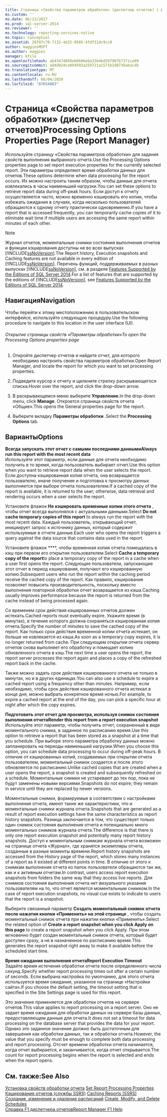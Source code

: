 ```yaml
---
title: Страница «Свойства параметров обработки» (диспетчер отчетов) | Документация Майкрософт
ms.custom: ''
ms.date: 06/13/2017
ms.prod: sql-server-2014
ms.reviewer: ''
ms.technology: reporting-services-native
ms.topic: conceptual
ms.assetid: 28f07c70-7132-4d15-9505-4fdf31dc9cc0
author: maggiesMSFT
ms.author: maggies
manager: kfile
ms.openlocfilehash: ab43474869eb0b06eba33b4bd597907b7371ce09
ms.sourcegitcommit: ad4d92dce894592a259721a1571b1d8736abacdb
ms.translationtype: MT
ms.contentlocale: ru-RU
ms.lasthandoff: 08/04/2020
ms.locfileid: "87654883"
---
```

# <a name="processing-options-properties-page-report-manager"></a><span data-ttu-id="233c7-102">Страница «Свойства параметров обработки» (диспетчер отчетов)</span><span class="sxs-lookup"><span data-stu-id="233c7-102">Processing Options Properties Page (Report Manager)</span></span>
  <span data-ttu-id="233c7-103">Используйте страницу «Свойства параметров обработки» для задания свойств выполнения выбранного отчета.</span><span class="sxs-lookup"><span data-stu-id="233c7-103">Use the Processing Options properties page to set report execution properties for the currently selected report.</span></span> <span data-ttu-id="233c7-104">Эти параметры определяют время обработки данных для отчетов.</span><span class="sxs-lookup"><span data-stu-id="233c7-104">These options determine when data processing for the report occurs.</span></span> <span data-ttu-id="233c7-105">Их можно настроить таким образом, чтобы данные для отчета извлекались в часы наименьшей нагрузки.</span><span class="sxs-lookup"><span data-stu-id="233c7-105">You can set these options to retrieve report data during off-peak hours.</span></span> <span data-ttu-id="233c7-106">Если доступ к отчету осуществляется часто, можно временно кэшировать его копии, чтобы избежать ожидания в случаях, когда несколько пользователей обращаются к одному отчету практически одновременно.</span><span class="sxs-lookup"><span data-stu-id="233c7-106">If you have a report that is accessed frequently, you can temporarily cache copies of it to eliminate wait time if multiple users are accessing the same report within minutes of each other.</span></span>  
  
> [!NOTE]  
>  <span data-ttu-id="233c7-107">Журнал отчетов, моментальные снимки состояния выполнения отчетов и функции кэширования доступны не во всех выпусках [!INCLUDE[ssNoVersion](../includes/ssnoversion-md.md)].</span><span class="sxs-lookup"><span data-stu-id="233c7-107">The Report history, Execution snapshots and Caching features are not available in every edition of [!INCLUDE[ssNoVersion](../includes/ssnoversion-md.md)].</span></span> <span data-ttu-id="233c7-108">Перечень функций, поддерживаемых в разных выпусках [!INCLUDE[ssNoVersion](../includes/ssnoversion-md.md)], см. в разделе [Features Supported by the Editions of SQL Server 2014](../../2014/getting-started/features-supported-by-the-editions-of-sql-server-2014.md).</span><span class="sxs-lookup"><span data-stu-id="233c7-108">For a list of features that are supported by the editions of [!INCLUDE[ssNoVersion](../includes/ssnoversion-md.md)], see [Features Supported by the Editions of SQL Server 2014](../../2014/getting-started/features-supported-by-the-editions-of-sql-server-2014.md).</span></span>  
  
## <a name="navigation"></a><span data-ttu-id="233c7-109">Навигация</span><span class="sxs-lookup"><span data-stu-id="233c7-109">Navigation</span></span>  
 <span data-ttu-id="233c7-110">Чтобы перейти к этому местоположению в пользовательском интерфейсе, используйте следующую процедуру.</span><span class="sxs-lookup"><span data-stu-id="233c7-110">Use the following procedure to navigate to this location in the user interface (UI).</span></span>  
  
###### <a name="to-open-the-processing-options-properties-page"></a><span data-ttu-id="233c7-111">Открытие страницы свойств «Параметры обработки»</span><span class="sxs-lookup"><span data-stu-id="233c7-111">To open the Processing Options properties page</span></span>  
  
1.  <span data-ttu-id="233c7-112">Откройте диспетчер отчетов и найдите отчет, для которого необходимо настроить свойства параметров обработки.</span><span class="sxs-lookup"><span data-stu-id="233c7-112">Open Report Manager, and locate the report for which you want to set processing properties.</span></span>  
  
2.  <span data-ttu-id="233c7-113">Подведите курсор к отчету и щелкните стрелку раскрывающегося списка.</span><span class="sxs-lookup"><span data-stu-id="233c7-113">Hover over the report, and click the drop-down arrow.</span></span>  
  
3.  <span data-ttu-id="233c7-114">В раскрывающемся меню выберите **Управление**.</span><span class="sxs-lookup"><span data-stu-id="233c7-114">In the drop-down menu, click **Manage**.</span></span> <span data-ttu-id="233c7-115">Откроется страница свойств отчета «Общие».</span><span class="sxs-lookup"><span data-stu-id="233c7-115">This opens the General properties page for the report.</span></span>  
  
4.  <span data-ttu-id="233c7-116">Выберите вкладку **Параметры обработки** .</span><span class="sxs-lookup"><span data-stu-id="233c7-116">Select the **Processing Options** tab.</span></span>  
  
## <a name="options"></a><span data-ttu-id="233c7-117">Варианты</span><span class="sxs-lookup"><span data-stu-id="233c7-117">Options</span></span>  
 <span data-ttu-id="233c7-118">**Всегда запускать этот отчет с самыми последними данными**</span><span class="sxs-lookup"><span data-stu-id="233c7-118">**Always run this report with the most recent data**</span></span>  
 <span data-ttu-id="233c7-119">Используйте этот параметр, если данные для отчета необходимо получить в то время, когда пользователь выбирает отчет.</span><span class="sxs-lookup"><span data-stu-id="233c7-119">Use this option when you want to retrieve report data when the user selects the report.</span></span> <span data-ttu-id="233c7-120">Если доступна кэшированная копия отчета, она возвращается пользователю, иначе получение и подготовка к просмотру данных выполняется при выборе отчета пользователем.</span><span class="sxs-lookup"><span data-stu-id="233c7-120">If a cached copy of the report is available, it is returned to the user; otherwise, data retrieval and rendering occurs when a user selects the report.</span></span>  
  
 <span data-ttu-id="233c7-121">Установите флажок **Не кэшировать временные копии этого отчета** , чтобы отчет всегда выполнялся с актуальными данными.</span><span class="sxs-lookup"><span data-stu-id="233c7-121">Select **Do not cache temporary copies of this report** to always run the report with the most recent data.</span></span> <span data-ttu-id="233c7-122">Каждый пользователь, открывающий отчет, инициирует запрос к источнику данных, который содержит используемые в отчете данные.</span><span class="sxs-lookup"><span data-stu-id="233c7-122">Each user who opens the report triggers a query against the data source that contains data used in the report.</span></span>  
  
 <span data-ttu-id="233c7-123">Установите флажок \*\*\*\*, чтобы временная копия отчета помещалась в кэш при первом его открытии пользователем.</span><span class="sxs-lookup"><span data-stu-id="233c7-123">Select **Cache a temporary copy of the report**to place a temporary copy of the report in a cache when a user first opens the report.</span></span> <span data-ttu-id="233c7-124">Следующие пользователи, запускающие этот отчет в период кэширования, получают его кэшированную копию.</span><span class="sxs-lookup"><span data-stu-id="233c7-124">Subsequent users who run the report within the caching period receive the cached copy of the report.</span></span> <span data-ttu-id="233c7-125">Как правило, кэширование позволяет повысить производительность, поскольку вместо выполнения повторной обработки отчет возвращается из кэша.</span><span class="sxs-lookup"><span data-stu-id="233c7-125">Caching usually improves performance because the report is returned from the cache instead of being processed again.</span></span>  
  
 <span data-ttu-id="233c7-126">Со временем срок действия кэшированных отчетов должен истекать.</span><span class="sxs-lookup"><span data-stu-id="233c7-126">Cached reports must eventually expire.</span></span> <span data-ttu-id="233c7-127">Укажите время (в минутах), в течение которого должна сохраняться кэшированная копия отчета.</span><span class="sxs-lookup"><span data-stu-id="233c7-127">Specify the number of minutes to save the cached copy of the report.</span></span> <span data-ttu-id="233c7-128">Как только срок действия временной копии отчета истекает, он больше не извлекается из кэша.</span><span class="sxs-lookup"><span data-stu-id="233c7-128">As soon as a temporary copy expires, it is no longer returned from cache.</span></span> <span data-ttu-id="233c7-129">При следующем открытии отчета сервер отчетов снова выполняет его обработку и помещает копию обновленного отчета в кэш.</span><span class="sxs-lookup"><span data-stu-id="233c7-129">The next time a user opens the report, the report server processes the report again and places a copy of the refreshed report back in the cache.</span></span>  
  
 <span data-ttu-id="233c7-130">Также можно задать срок действия кэшированного отчета не только в минутах, но и в других единицах.</span><span class="sxs-lookup"><span data-stu-id="233c7-130">You can also use a schedule to expire a cached report using a frequency other than minutes.</span></span> <span data-ttu-id="233c7-131">Например, если необходимо, чтобы срок действия кэшированного отчета истекал в конце дня, можно выбрать конкретное время ночью.</span><span class="sxs-lookup"><span data-stu-id="233c7-131">For example, to expire a cached report at the end of the day, you can pick a specific hour at night after which the copy expires.</span></span>  
  
 <span data-ttu-id="233c7-132">**Подготовить этот отчет для просмотра, используя снимок состояния выполнения отчета**</span><span class="sxs-lookup"><span data-stu-id="233c7-132">**Render this report from a report execution snapshot**</span></span>  
 <span data-ttu-id="233c7-133">Используйте этот параметр, чтобы получить отчет, сохраненный в виде моментального снимка, в заданное по расписанию время.</span><span class="sxs-lookup"><span data-stu-id="233c7-133">Use this option to retrieve a report that has been stored as a snapshot at a time that you schedule.</span></span> <span data-ttu-id="233c7-134">При выборе этого параметра обработку данных можно запланировать на периоды наименьшей нагрузки.</span><span class="sxs-lookup"><span data-stu-id="233c7-134">When you choose this option, you can schedule data processing to occur during off-peak hours.</span></span> <span data-ttu-id="233c7-135">В отличие от кэшированных копий, создаваемых при открытии отчета пользователем, моментальный снимок создается и после этого обновляется по расписанию.</span><span class="sxs-lookup"><span data-stu-id="233c7-135">Unlike cached copies that are created when a user opens the report, a snapshot is created and subsequently refreshed on a schedule.</span></span> <span data-ttu-id="233c7-136">Моментальные снимки не устаревают до тех пор, пока не будут заменены новыми версиями.</span><span class="sxs-lookup"><span data-stu-id="233c7-136">Snapshots do not expire; they remain in service until they are replaced by newer versions.</span></span>  
  
 <span data-ttu-id="233c7-137">Моментальные снимки, формируемые в соответствии с настройками выполнения отчета, имеют такие же характеристики, что и моментальные снимки журнала отчета.</span><span class="sxs-lookup"><span data-stu-id="233c7-137">Snapshots that are generated as a result of report execution settings have the same characteristics as report history snapshots.</span></span> <span data-ttu-id="233c7-138">Разница заключается в том, что существует только один снимок состояния выполнения отчета и потенциально много моментальных снимков журнала отчета.</span><span class="sxs-lookup"><span data-stu-id="233c7-138">The difference is that there is only one report execution snapshot and potentially many report history snapshots.</span></span> <span data-ttu-id="233c7-139">Доступ к моментальным снимкам журнала отчета возможен на странице отчета «Журнал», где хранятся экземпляры отчета, созданные в разные моменты времени.</span><span class="sxs-lookup"><span data-stu-id="233c7-139">Report history snapshots are accessed from the History page of the report, which stores many instances of a report as it existed at different points in time.</span></span> <span data-ttu-id="233c7-140">В отличие от этого к снимкам выполнения отчета из папок пользователи обращаются так же, как и к активным отчетам.</span><span class="sxs-lookup"><span data-stu-id="233c7-140">In contrast, users access report execution snapshots from folders the same way that they access live reports.</span></span> <span data-ttu-id="233c7-141">Для снимков состояния выполнения отчета нет визуального указания пользователям на то, что отчет является моментальным снимком.</span><span class="sxs-lookup"><span data-stu-id="233c7-141">In the case of report execution snapshots, no visual cue exists to indicate to users that the report is a snapshot.</span></span>  
  
 <span data-ttu-id="233c7-142">Выберите связанный параметр **Создать моментальный снимок отчета после нажатия кнопки «Применить» на этой странице** , чтобы создать моментальный снимок отчета при нажатии кнопки «Применить».</span><span class="sxs-lookup"><span data-stu-id="233c7-142">Select the related option of **Create a report snapshot when you click Apply on this page** to create a report snapshot when you click Apply.</span></span> <span data-ttu-id="233c7-143">При этом мгновенно будет создан моментальный снимок отчета, который будет доступен сразу, а не в назначенное по расписанию время.</span><span class="sxs-lookup"><span data-stu-id="233c7-143">This generates the report snapshot right away to make it available before the scheduled start time.</span></span>  
  
 <span data-ttu-id="233c7-144">**Время ожидания выполнения отчета**</span><span class="sxs-lookup"><span data-stu-id="233c7-144">**Report Execution Timeout**</span></span>  
 <span data-ttu-id="233c7-145">Задайте время истечения обработки отчета после определенного числа секунд.</span><span class="sxs-lookup"><span data-stu-id="233c7-145">Specify whether report processing times out after a certain number of seconds.</span></span> <span data-ttu-id="233c7-146">Если выбрана настройка по умолчанию, для этого отчета используется время ожидания, указанное на странице «Настройки сайта».</span><span class="sxs-lookup"><span data-stu-id="233c7-146">If you choose the default setting, the timeout setting that is specified in the Site Settings page is used for this report.</span></span>  
  
 <span data-ttu-id="233c7-147">Это значение применяется для обработки отчетов на сервере отчетов.</span><span class="sxs-lookup"><span data-stu-id="233c7-147">This value applies to report processing on a report server.</span></span> <span data-ttu-id="233c7-148">Оно не задает время ожидания для обработки данных на сервере базы данных, предоставляющем данные для отчета.</span><span class="sxs-lookup"><span data-stu-id="233c7-148">It does not set a timeout for data processing on the database server that provides the data for your report.</span></span> <span data-ttu-id="233c7-149">Однако это заданное значение должно быть достаточным для завершения как обработки данных, так и обработки отчета.</span><span class="sxs-lookup"><span data-stu-id="233c7-149">However, the value that you specify must be enough to complete both data processing and report processing.</span></span> <span data-ttu-id="233c7-150">Отсчет времени обработки отчета начинается, когда отчет выбирается, и заканчивается, когда отчет открывается.</span><span class="sxs-lookup"><span data-stu-id="233c7-150">The count for report processing begins when the report is selected and ends when the report opens.</span></span>  
  
## <a name="see-also"></a><span data-ttu-id="233c7-151">См. также:</span><span class="sxs-lookup"><span data-stu-id="233c7-151">See Also</span></span>  
 <span data-ttu-id="233c7-152">[Установка свойств обработки отчета](report-server/set-report-processing-properties.md) </span><span class="sxs-lookup"><span data-stu-id="233c7-152">[Set Report Processing Properties](report-server/set-report-processing-properties.md) </span></span>  
 <span data-ttu-id="233c7-153">[Кэширование отчетов (службы SSRS)](report-server/caching-reports-ssrs.md) </span><span class="sxs-lookup"><span data-stu-id="233c7-153">[Caching Reports &#40;SSRS&#41;](report-server/caching-reports-ssrs.md) </span></span>  
 <span data-ttu-id="233c7-154">[Создание, изменение и удаление расписаний](subscriptions/create-modify-and-delete-schedules.md) </span><span class="sxs-lookup"><span data-stu-id="233c7-154">[Create, Modify, and Delete Schedules](subscriptions/create-modify-and-delete-schedules.md) </span></span>  
 [<span data-ttu-id="233c7-155">Справка F1 диспетчера отчетов</span><span class="sxs-lookup"><span data-stu-id="233c7-155">Report Manager F1 Help</span></span>](../../2014/reporting-services/report-manager-f1-help.md)  
  
  
